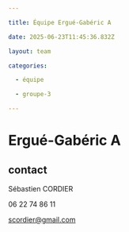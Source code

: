 ```yaml
---

title: Équipe Ergué-Gabéric A

date: 2025-06-23T11:45:36.832Z

layout: team

categories:

  - équipe

  - groupe-3

---
```


# Ergué-Gabéric A



## contact 

Sébastien CORDIER

06 22 74 86 11

scordier@gmail.com

